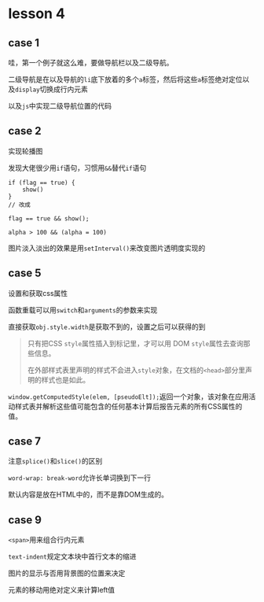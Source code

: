 # lesson 4

## case 1
哇，第一个例子就这么难，要做导航栏以及二级导航。

二级导航是在以及导航的`li`底下放着的多个`a`标签，然后将这些`a`标签绝对定位以及`display`切换成行内元素

以及`js`中实现二级导航位置的代码

## case 2
实现轮播图

发现大佬很少用`if`语句，习惯用`&&`替代`if`语句
```
if (flag == true) {
    show()
}
// 改成

flag == true && show();

alpha > 100 && (alpha = 100)
```

图片淡入淡出的效果是用`setInterval()`来改变图片透明度实现的


## case 5
设置和获取css属性

函数重载可以用`switch`和`arguments`的参数来实现

直接获取`obj.style.width`是获取不到的，设置之后可以获得的到
> 只有把CSS `style`属性插入到标记里，才可以用 DOM `style`属性去查询那些信息。
> 
> 在外部样式表里声明的样式不会进入`style`对象，在文档的`<head>`部分里声明的样式也是如此。 

`window.getComputedStyle(elem, [pseudoElt]);`返回一个对象，该对象在应用活动样式表并解析这些值可能包含的任何基本计算后报告元素的所有CSS属性的值。

## case 7
注意`splice()`和`slice()`的区别

`word-wrap: break-word`允许长单词换到下一行

默认内容是放在HTML中的，而不是靠DOM生成的。

## case 9
`<span>`用来组合行内元素

`text-indent`规定文本块中首行文本的缩进

图片的显示与否用背景图的位置来决定

元素的移动用绝对定义来计算left值